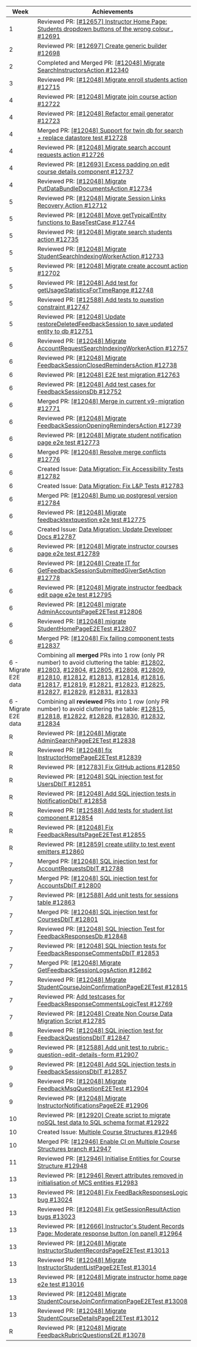 | Week                 | Achievements                                                                                                                                                                                                                                                                                                                                                                                                                                                                                                                                                                                                                                                                                                                                                                                                                                                                                                                                                                                                                                                                                                                                                                                                                                                                                                                                               |
| -------------------- | ---------------------------------------------------------------------------------------------------------------------------------------------------------------------------------------------------------------------------------------------------------------------------------------------------------------------------------------------------------------------------------------------------------------------------------------------------------------------------------------------------------------------------------------------------------------------------------------------------------------------------------------------------------------------------------------------------------------------------------------------------------------------------------------------------------------------------------------------------------------------------------------------------------------------------------------------------------------------------------------------------------------------------------------------------------------------------------------------------------------------------------------------------------------------------------------------------------------------------------------------------------------------------------------------------------------------------------------------------------- |
| 1                    | Reviewed PR: [[#12657] Instructor Home Page: Students dropdown buttons of the wrong colour . #12691](https://github.com/TEAMMATES/teammates/pull/12691)                                                                                                                                                                                                                                                                                                                                                                                                                                                                                                                                                                                                                                                                                                                                                                                                                                                                                                                                                                                                                                                                                                                                                                                                    |
| 2                    | Reviewed PR: [[#12697] Create generic builder #12698](https://github.com/TEAMMATES/teammates/pull/12698)                                                                                                                                                                                                                                                                                                                                                                                                                                                                                                                                                                                                                                                                                                                                                                                                                                                                                                                                                                                                                                                                                                                                                                                                                                                   |
| 2                    | Completed and Merged PR: [[#12048] Migrate SearchInstructorsAction #12340](https://github.com/TEAMMATES/teammates/pull/12340)                                                                                                                                                                                                                                                                                                                                                                                                                                                                                                                                                                                                                                                                                                                                                                                                                                                                                                                                                                                                                                                                                                                                                                                                                              |
| 3                    | Reviewed PR: [[#12048] Migrate enroll students action #12715](https://github.com/TEAMMATES/teammates/pull/12715)                                                                                                                                                                                                                                                                                                                                                                                                                                                                                                                                                                                                                                                                                                                                                                                                                                                                                                                                                                                                                                                                                                                                                                                                                                           |
| 4                    | Reviewed PR: [[#12048] Migrate join course action #12722](https://github.com/TEAMMATES/teammates/pull/12722)                                                                                                                                                                                                                                                                                                                                                                                                                                                                                                                                                                                                                                                                                                                                                                                                                                                                                                                                                                                                                                                                                                                                                                                                                                               |
| 4                    | Reviewed PR: [[#12048] Refactor email generator #12723](https://github.com/TEAMMATES/teammates/pull/12723)                                                                                                                                                                                                                                                                                                                                                                                                                                                                                                                                                                                                                                                                                                                                                                                                                                                                                                                                                                                                                                                                                                                                                                                                                                                 |
| 4                    | Merged PR: [[#12048] Support for twin db for search + replace datastore test #12728](https://github.com/TEAMMATES/teammates/pull/12728)                                                                                                                                                                                                                                                                                                                                                                                                                                                                                                                                                                                                                                                                                                                                                                                                                                                                                                                                                                                                                                                                                                                                                                                                                    |
| 4                    | Reviewed PR: [[#12048] Migrate search account requests action #12726](https://github.com/TEAMMATES/teammates/pull/12726)                                                                                                                                                                                                                                                                                                                                                                                                                                                                                                                                                                                                                                                                                                                                                                                                                                                                                                                                                                                                                                                                                                                                                                                                                                   |
| 4                    | Reviewed PR: [[#12693] Excess padding on edit course details component #12737](https://github.com/TEAMMATES/teammates/pull/12737)                                                                                                                                                                                                                                                                                                                                                                                                                                                                                                                                                                                                                                                                                                                                                                                                                                                                                                                                                                                                                                                                                                                                                                                                                          |
| 4                    | Reviewed PR: [[#12048] Migrate PutDataBundleDocumentsAction #12734](https://github.com/TEAMMATES/teammates/pull/12734)                                                                                                                                                                                                                                                                                                                                                                                                                                                                                                                                                                                                                                                                                                                                                                                                                                                                                                                                                                                                                                                                                                                                                                                                                                     |
| 5                    | Reviewed PR: [[#12048] Migrate Session Links Recovery Action #12712](https://github.com/TEAMMATES/teammates/pull/12712)                                                                                                                                                                                                                                                                                                                                                                                                                                                                                                                                                                                                                                                                                                                                                                                                                                                                                                                                                                                                                                                                                                                                                                                                                                    |
| 5                    | Reviewed PR: [[#12048] Move getTypicalEntity functions to BaseTestCase #12744](https://github.com/TEAMMATES/teammates/pull/12744)                                                                                                                                                                                                                                                                                                                                                                                                                                                                                                                                                                                                                                                                                                                                                                                                                                                                                                                                                                                                                                                                                                                                                                                                                          |
| 5                    | Reviewed PR: [[#12048] Migrate search students action #12735](https://github.com/TEAMMATES/teammates/pull/12735)                                                                                                                                                                                                                                                                                                                                                                                                                                                                                                                                                                                                                                                                                                                                                                                                                                                                                                                                                                                                                                                                                                                                                                                                                                           |
| 5                    | Reviewed PR: [[#12048] Migrate StudentSearchIndexingWorkerAction #12733](https://github.com/TEAMMATES/teammates/pull/12733)                                                                                                                                                                                                                                                                                                                                                                                                                                                                                                                                                                                                                                                                                                                                                                                                                                                                                                                                                                                                                                                                                                                                                                                                                                |
| 5                    | Reviewed PR: [[#12048] Migrate create account action #12702](https://github.com/TEAMMATES/teammates/pull/12702)                                                                                                                                                                                                                                                                                                                                                                                                                                                                                                                                                                                                                                                                                                                                                                                                                                                                                                                                                                                                                                                                                                                                                                                                                                            |
| 5                    | Reviewed PR: [[#12048] Add test for getUsageStatisticsForTimeRange #12748](https://github.com/TEAMMATES/teammates/pull/12748)                                                                                                                                                                                                                                                                                                                                                                                                                                                                                                                                                                                                                                                                                                                                                                                                                                                                                                                                                                                                                                                                                                                                                                                                                              |
| 5                    | Reviewed PR: [[#12588] Add tests to question constraint #12747](https://github.com/TEAMMATES/teammates/pull/12747)                                                                                                                                                                                                                                                                                                                                                                                                                                                                                                                                                                                                                                                                                                                                                                                                                                                                                                                                                                                                                                                                                                                                                                                                                                         |
| 5                    | Reviewed PR: [[#12048] Update restoreDeletedFeedbackSession to save updated entity to db #12751](https://github.com/TEAMMATES/teammates/pull/12751)                                                                                                                                                                                                                                                                                                                                                                                                                                                                                                                                                                                                                                                                                                                                                                                                                                                                                                                                                                                                                                                                                                                                                                                                        |
| 6                    | Reviewed PR: [[#12048] Migrate AccountRequestSearchIndexingWorkerAction #12757](https://github.com/TEAMMATES/teammates/pull/12757)                                                                                                                                                                                                                                                                                                                                                                                                                                                                                                                                                                                                                                                                                                                                                                                                                                                                                                                                                                                                                                                                                                                                                                                                                         |
| 6                    | Reviewed PR: [[#12048] Migrate FeedbackSessionClosedRemindersAction #12738](https://github.com/TEAMMATES/teammates/pull/12738)                                                                                                                                                                                                                                                                                                                                                                                                                                                                                                                                                                                                                                                                                                                                                                                                                                                                                                                                                                                                                                                                                                                                                                                                                             |
| 6                    | Reviewed PR: [[#12048] E2E test migration #12763](https://github.com/TEAMMATES/teammates/pull/12763)                                                                                                                                                                                                                                                                                                                                                                                                                                                                                                                                                                                                                                                                                                                                                                                                                                                                                                                                                                                                                                                                                                                                                                                                                                                       |
| 6                    | Reviewed PR: [[#12048] Add test cases for FeedbackSessionsDb #12752](https://github.com/TEAMMATES/teammates/pull/12752)                                                                                                                                                                                                                                                                                                                                                                                                                                                                                                                                                                                                                                                                                                                                                                                                                                                                                                                                                                                                                                                                                                                                                                                                                                    |
| 6                    | Merged PR: [[#12048] Merge in current v9-migration #12771](https://github.com/TEAMMATES/teammates/pull/12771)                                                                                                                                                                                                                                                                                                                                                                                                                                                                                                                                                                                                                                                                                                                                                                                                                                                                                                                                                                                                                                                                                                                                                                                                                                              |
| 6                    | Reviewed PR: [[#12048] Migrate FeedbackSessionOpeningRemindersAction #12739](https://github.com/TEAMMATES/teammates/pull/12739)                                                                                                                                                                                                                                                                                                                                                                                                                                                                                                                                                                                                                                                                                                                                                                                                                                                                                                                                                                                                                                                                                                                                                                                                                            |
| 6                    | Reviewed PR: [[#12048] Migrate student notification page e2e test #12773](https://github.com/TEAMMATES/teammates/pull/12773)                                                                                                                                                                                                                                                                                                                                                                                                                                                                                                                                                                                                                                                                                                                                                                                                                                                                                                                                                                                                                                                                                                                                                                                                                               |
| 6                    | Merged PR: [[#12048] Resolve merge conflicts #12776](https://github.com/TEAMMATES/teammates/pull/12776)                                                                                                                                                                                                                                                                                                                                                                                                                                                                                                                                                                                                                                                                                                                                                                                                                                                                                                                                                                                                                                                                                                                                                                                                                                                    |
| 6                    | Created Issue: [Data Migration: Fix Accessibility Tests #12782](https://github.com/TEAMMATES/teammates/issues/12782)                                                                                                                                                                                                                                                                                                                                                                                                                                                                                                                                                                                                                                                                                                                                                                                                                                                                                                                                                                                                                                                                                                                                                                                                                                       |
| 6                    | Created Issue: [Data Migration: Fix L&P Tests #12783](https://github.com/TEAMMATES/teammates/issues/12783)                                                                                                                                                                                                                                                                                                                                                                                                                                                                                                                                                                                                                                                                                                                                                                                                                                                                                                                                                                                                                                                                                                                                                                                                                                                 |
| 6                    | Merged PR: [[#12048] Bump up postgresql version #12784](https://github.com/TEAMMATES/teammates/pull/12784)                                                                                                                                                                                                                                                                                                                                                                                                                                                                                                                                                                                                                                                                                                                                                                                                                                                                                                                                                                                                                                                                                                                                                                                                                                                 |
| 6                    | Reviewed PR: [[#12048] Migrate feedbacktextquestion e2e test #12775](https://github.com/TEAMMATES/teammates/pull/12775)                                                                                                                                                                                                                                                                                                                                                                                                                                                                                                                                                                                                                                                                                                                                                                                                                                                                                                                                                                                                                                                                                                                                                                                                                                    |
| 6                    | Created Issue: [Data Migration: Update Developer Docs #12787](https://github.com/TEAMMATES/teammates/issues/12787)                                                                                                                                                                                                                                                                                                                                                                                                                                                                                                                                                                                                                                                                                                                                                                                                                                                                                                                                                                                                                                                                                                                                                                                                                                         |
| 6                    | Reviewed PR: [[#12048] Migrate instructor courses page e2e test #12789](https://github.com/TEAMMATES/teammates/pull/12789)                                                                                                                                                                                                                                                                                                                                                                                                                                                                                                                                                                                                                                                                                                                                                                                                                                                                                                                                                                                                                                                                                                                                                                                                                                 |
| 6                    | Reviewed PR: [[#12048] Create IT for GetFeedbackSessionSubmittedGiverSetAction #12778](https://github.com/TEAMMATES/teammates/pull/12778)                                                                                                                                                                                                                                                                                                                                                                                                                                                                                                                                                                                                                                                                                                                                                                                                                                                                                                                                                                                                                                                                                                                                                                                                                  |
| 6                    | Reviewed PR: [[#12048] Migrate instructor feedback edit page e2e test #12795](https://github.com/TEAMMATES/teammates/pull/12795)                                                                                                                                                                                                                                                                                                                                                                                                                                                                                                                                                                                                                                                                                                                                                                                                                                                                                                                                                                                                                                                                                                                                                                                                                           |
| 6                    | Reviewed PR: [[#12048] migrate AdminAccountsPageE2ETest #12806](https://github.com/TEAMMATES/teammates/pull/12806)                                                                                                                                                                                                                                                                                                                                                                                                                                                                                                                                                                                                                                                                                                                                                                                                                                                                                                                                                                                                                                                                                                                                                                                                                                         |
| 6                    | Reviewed PR: [[#12048] migrate StudentHomePageE2ETest #12807](https://github.com/TEAMMATES/teammates/pull/12807)                                                                                                                                                                                                                                                                                                                                                                                                                                                                                                                                                                                                                                                                                                                                                                                                                                                                                                                                                                                                                                                                                                                                                                                                                                           |
| 6                    | Merged PR: [[#12048] Fix failing component tests #12837](https://github.com/TEAMMATES/teammates/pull/12837)                                                                                                                                                                                                                                                                                                                                                                                                                                                                                                                                                                                                                                                                                                                                                                                                                                                                                                                                                                                                                                                                                                                                                                                                                                                |
| 6 - Migrate E2E data | Combining all **merged** PRs into 1 row (only PR number) to avoid cluttering the table: [#12802](https://github.com/TEAMMATES/teammates/pull/12802), [#12803](https://github.com/TEAMMATES/teammates/pull/12803), [#12804](https://github.com/TEAMMATES/teammates/pull/12804), [#12805](https://github.com/TEAMMATES/teammates/pull/12805), [#12808](https://github.com/TEAMMATES/teammates/pull/12808), [#12809](https://github.com/TEAMMATES/teammates/pull/12809), [#12810](https://github.com/TEAMMATES/teammates/pull/12810), [#12812](https://github.com/TEAMMATES/teammates/pull/12812), [#12813](https://github.com/TEAMMATES/teammates/pull/12813), [#12814](https://github.com/TEAMMATES/teammates/pull/12814), [#12816](https://github.com/TEAMMATES/teammates/pull/12816), [#12817](https://github.com/TEAMMATES/teammates/pull/12817), [#12819](https://github.com/TEAMMATES/teammates/pull/12819), [#12821](https://github.com/TEAMMATES/teammates/pull/12821), [#12823](https://github.com/TEAMMATES/teammates/pull/12823), [#12825](https://github.com/TEAMMATES/teammates/pull/12825), [#12827](https://github.com/TEAMMATES/teammates/pull/12827), [#12829](https://github.com/TEAMMATES/teammates/pull/12829), [#12831](https://github.com/TEAMMATES/teammates/pull/12831), [#12833](https://github.com/TEAMMATES/teammates/pull/12833) |
| 6 - Migrate E2E data | Combining all **reviewed** PRs into 1 row (only PR number) to avoid cluttering the table: [#12815](https://github.com/TEAMMATES/teammates/pull/12815), [#12818](https://github.com/TEAMMATES/teammates/pull/12818), [#12822](https://github.com/TEAMMATES/teammates/pull/12822), [#12828](https://github.com/TEAMMATES/teammates/pull/12828), [#12830](https://github.com/TEAMMATES/teammates/pull/12830), [#12832](https://github.com/TEAMMATES/teammates/pull/12832), [#12834](https://github.com/TEAMMATES/teammates/pull/12834)                                                                                                                                                                                                                                                                                                                                                                                                                                                                                                                                                                                                                                                                                                                                                                                                                        |
| R                    | Reviewed PR: [[#12048] Migrate AdminSearchPageE2ETest #12838](https://github.com/TEAMMATES/teammates/pull/12838)                                                                                                                                                                                                                                                                                                                                                                                                                                                                                                                                                                                                                                                                                                                                                                                                                                                                                                                                                                                                                                                                                                                                                                                                                                           |
| R                    | Reviewed PR: [[#12048] fix InstructorHomePageE2ETest #12839](https://github.com/TEAMMATES/teammates/pull/12839)                                                                                                                                                                                                                                                                                                                                                                                                                                                                                                                                                                                                                                                                                                                                                                                                                                                                                                                                                                                                                                                                                                                                                                                                                                            |
| R                    | Reviewed PR: [[#12783] Fix GitHub actions #12850](https://github.com/TEAMMATES/teammates/pull/12850)                                                                                                                                                                                                                                                                                                                                                                                                                                                                                                                                                                                                                                                                                                                                                                                                                                                                                                                                                                                                                                                                                                                                                                                                                                                       |
| R                    | Reviewed PR: [[#12048] SQL injection test for UsersDbIT #12851](https://github.com/TEAMMATES/teammates/pull/12851)                                                                                                                                                                                                                                                                                                                                                                                                                                                                                                                                                                                                                                                                                                                                                                                                                                                                                                                                                                                                                                                                                                                                                                                                                                         |
| R                    | Reviewed PR: [[#12048] Add SQL injection tests in NotificationDbIT #12858](https://github.com/TEAMMATES/teammates/pull/12858)                                                                                                                                                                                                                                                                                                                                                                                                                                                                                                                                                                                                                                                                                                                                                                                                                                                                                                                                                                                                                                                                                                                                                                                                                              |
| R                    | Reviewed PR: [[#12588] Add tests for student list component #12854](https://github.com/TEAMMATES/teammates/pull/12854)                                                                                                                                                                                                                                                                                                                                                                                                                                                                                                                                                                                                                                                                                                                                                                                                                                                                                                                                                                                                                                                                                                                                                                                                                                     |
| R                    | Reviewed PR: [[#12048] Fix FeedbackResultsPageE2ETest #12855](https://github.com/TEAMMATES/teammates/pull/12855)                                                                                                                                                                                                                                                                                                                                                                                                                                                                                                                                                                                                                                                                                                                                                                                                                                                                                                                                                                                                                                                                                                                                                                                                                                           |
| R                    | Reviewed PR: [[#12859] create utility to test event emitters #12860](https://github.com/TEAMMATES/teammates/pull/12860)                                                                                                                                                                                                                                                                                                                                                                                                                                                                                                                                                                                                                                                                                                                                                                                                                                                                                                                                                                                                                                                                                                                                                                                                                                    |
| 7                    | Merged PR: [[#12048] SQL injection test for AccountRequestsDbIT #12788](https://github.com/TEAMMATES/teammates/pull/12788)                                                                                                                                                                                                                                                                                                                                                                                                                                                                                                                                                                                                                                                                                                                                                                                                                                                                                                                                                                                                                                                                                                                                                                                                                                 |
| 7                    | Merged PR: [[#12048] SQL injection test for AccountsDbIT #12800](https://github.com/TEAMMATES/teammates/pull/12800)                                                                                                                                                                                                                                                                                                                                                                                                                                                                                                                                                                                                                                                                                                                                                                                                                                                                                                                                                                                                                                                                                                                                                                                                                                        |
| 7                    | Reviewed PR: [[#12588] Add unit tests for sessions table #12863](https://github.com/TEAMMATES/teammates/pull/12863)                                                                                                                                                                                                                                                                                                                                                                                                                                                                                                                                                                                                                                                                                                                                                                                                                                                                                                                                                                                                                                                                                                                                                                                                                                        |
| 7                    | Merged PR: [[#12048] SQL injection test for CoursesDbIT #12801](https://github.com/TEAMMATES/teammates/pull/12801)                                                                                                                                                                                                                                                                                                                                                                                                                                                                                                                                                                                                                                                                                                                                                                                                                                                                                                                                                                                                                                                                                                                                                                                                                                         |
| 7                    | Reviewed PR: [[#12048] SQL Injection Test for FeedbackResponsesDb #12848](https://github.com/TEAMMATES/teammates/pull/12848)                                                                                                                                                                                                                                                                                                                                                                                                                                                                                                                                                                                                                                                                                                                                                                                                                                                                                                                                                                                                                                                                                                                                                                                                                               |
| 7                    | Reviewed PR: [[#12048] SQL Injection tests for FeedbackResponseCommentsDbIT #12853](https://github.com/TEAMMATES/teammates/pull/12853)                                                                                                                                                                                                                                                                                                                                                                                                                                                                                                                                                                                                                                                                                                                                                                                                                                                                                                                                                                                                                                                                                                                                                                                                                     |
| 7                    | Merged PR: [[#12048] Migrate GetFeedbackSessionLogsAction #12862](https://github.com/TEAMMATES/teammates/pull/12862)                                                                                                                                                                                                                                                                                                                                                                                                                                                                                                                                                                                                                                                                                                                                                                                                                                                                                                                                                                                                                                                                                                                                                                                                                                       |
| 7                    | Reviewed PR: [[#12048] Migrate StudentCourseJoinConfirmationPageE2ETest #12815](https://github.com/TEAMMATES/teammates/pull/12815)                                                                                                                                                                                                                                                                                                                                                                                                                                                                                                                                                                                                                                                                                                                                                                                                                                                                                                                                                                                                                                                                                                                                                                                                                         |
| 7 | Reviewed PR: [Add testcases for FeedbackResponseCommentsLogicTest #12769](https://github.com/TEAMMATES/teammates/pull/12769) |
| 7 | Reviewed PR: [[#12048] Create Non Course Data Migration Script #12785](https://github.com/TEAMMATES/teammates/pull/12785) |
| 8 | Reviewed PR: [[#12048] SQL injection test for FeedbackQuestionsDbIT #12847](https://github.com/TEAMMATES/teammates/pull/12847) |
| 9 | Reviewed PR: [[#12588] Add unit test to rubric-question-edit-details-form #12907](https://github.com/TEAMMATES/teammates/pull/12907) |
| 9 | Reviewed PR: [[#12048] Add SQL injection tests in FeedbackSessionsDbIT #12857](https://github.com/TEAMMATES/teammates/pull/12857) |
| 9 | Reviewed PR: [[#12048] Migrate FeedbackMsqQuestionE2ETest #12904](https://github.com/TEAMMATES/teammates/pull/12904) |
| 9 | Reviewed PR: [[#12048] Migrate InstructorNotificationsPageE2E #12906](https://github.com/TEAMMATES/teammates/pull/12906) |
| 10 | Reviewed PR: [[#12920] Create script to migrate noSQL test data to SQL schema format #12922](https://github.com/TEAMMATES/teammates/pull/12922) |
| 10 | Created Issue: [Multiple Course Structures #12946](https://github.com/TEAMMATES/teammates/issues/12946) |
| 10 | Merged PR: [[#12946] Enable CI on Multiple Course Structures branch #12947](https://github.com/TEAMMATES/teammates/pull/12947) |
| 11 | Reviewed PR: [[#12946] Initialise Entities for Course Structure #12948](https://github.com/TEAMMATES/teammates/pull/12948) |
| 13 | Reviewed PR: [[#12946] Revert attributes removed in initialisation of MCS entities #12983](https://github.com/TEAMMATES/teammates/pull/12983) |
| 13 | Reviewed PR: [[#12048] Fix FeedBackResponsesLogic bug #13024](https://github.com/TEAMMATES/teammates/pull/13024) |
| 13 | Reviewed PR: [[#12048] Fix getSessionResultAction bugs #13023](https://github.com/TEAMMATES/teammates/pull/13023) |
| 13 | Reviewed PR: [[#12666] Instructor's Student Records Page: Moderate response button (on panel) #12964](https://github.com/TEAMMATES/teammates/pull/12964) |
| 13 | Reviewed PR: [[#12048] Migrate InstructorStudentRecordsPageE2ETest #13013](https://github.com/TEAMMATES/teammates/pull/13013) |
| 13 | Reviewed PR: [[#12048] Migrate InstructorStudentListPageE2ETest #13014](https://github.com/TEAMMATES/teammates/pull/13014) |
| 13 | Reviewed PR: [[#12048] Migrate instructor home page e2e test #13016](https://github.com/TEAMMATES/teammates/pull/13016) |
| 13 | Reviewed PR: [[#12048] Migrate StudentCourseJoinConfirmationPageE2ETest #13008](https://github.com/TEAMMATES/teammates/pull/13008) |
| 13 | Reviewed PR: [[#12048] Migrate StudentCourseDetailsPageE2ETest #13012](https://github.com/TEAMMATES/teammates/pull/13012) |
| R | Reviewed PR: [[#12048] Migrate FeedbackRubricQuestionsE2E #13078](https://github.com/TEAMMATES/teammates/pull/13078) |
